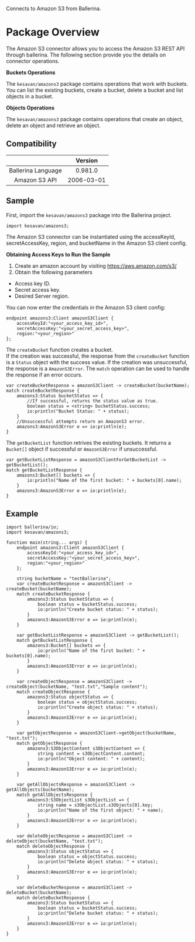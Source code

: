 Connects to Amazon S3 from Ballerina. 

# Package Overview

The Amazon S3 connector allows you to access the Amazon S3 REST API through ballerina. The following section provide you the details on connector operations.


**Buckets Operations**

The `kesavan/amazons3` package contains operations that work with buckets. You can list the existing buckets, create a bucket, 
delete a bucket and list objects in a bucket.

**Objects Operations**

The `kesavan/amazons3` package contains operations that create an object, delete an object and retrieve an object. 



## Compatibility
|                    |    Version     |  
|:------------------:|:--------------:|
| Ballerina Language |   0.981.0      |
| Amazon S3 API        |   2006-03-01     |


## Sample

First, import the `kesavan/amazons3` package into the Ballerina project.

```ballerina
import kesavan/amazons3;
```
    
The Amazon S3 connector can be instantiated using the accessKeyId, secretAccessKey, region, 
and bucketName in the Amazon S3 client config.

**Obtaining Access Keys to Run the Sample**

 1. Create an amazon account by visiting <https://aws.amazon.com/s3/>
 2. Obtain the following parameters
   * Access key ID.
   * Secret access key.
   * Desired Server region.


You can now enter the credentials in the Amazon S3 client config:
```ballerina
endpoint amazons3:Client amazonS3Client {
    accessKeyId:"<your_access_key_id>",
    secretAccessKey:"<your_secret_access_key>",
    region:"<your_region>"
};
```

The `createBucket` function creates a bucket.   
If the creation was successful, the response from the `createBucket` function is a `Status` object with the success value. If the creation was unsuccessful, the response is a `AmazonS3Error`. The `match` operation can be used to handle the response if an error occurs.

```ballerina
var createBucketResponse = amazonS3Client -> createBucket(bucketName);
match createBucketResponse {
    amazons3:Status bucketStatus => {
        //If successful, returns the status value as true.
        boolean status = <string> bucketStatus.success;
        io:println("Bucket Status: " + status);
    }
    //Unsuccessful attempts return an AmazonS3 error.
    amazons3:AmazonS3Error e => io:println(e);
}
```

The `getBucketList` function retrives the existing buckets. It returns a `Bucket[]` object if successful or `AmazonS3Error` if unsuccessful.

```ballerina
var getBucketListResponse = amazonS3ClientForGetBucketList -> getBucketList();
match getBucketListResponse {
    amazons3:Bucket[] buckets => {
        io:println("Name of the first bucket: " + buckets[0].name);
    }
    amazons3:AmazonS3Error e => io:println(e);
}
```
## Example
```ballerina
import ballerina/io;
import kesavan/amazons3;

function main(string... args) {
    endpoint amazons3:Client amazonS3Client {
        accessKeyId:"<your_access_key_id>",
        secretAccessKey:"<your_secret_access_key>",
        region:"<your_region>"
    };
    
    string bucketName = "testBallerina";
    var createBucketResponse = amazonS3Client -> createBucket(bucketName);
    match createBucketResponse {
        amazons3:Status bucketStatus => {
            boolean status = bucketStatus.success;
            io:println("Create bucket status: " + status);
        }
        amazons3:AmazonS3Error e => io:println(e);
    }
    
    var getBucketListResponse = amazonS3Client -> getBucketList();
    match getBucketListResponse {
        amazons3:Bucket[] buckets => {
            io:println("Name of the first bucket: " + buckets[0].name);
        }
        amazons3:AmazonS3Error e => io:println(e);
    }

    var createObjectResponse = amazonS3Client -> createObject(bucketName, "test.txt","Sample content");
    match createObjectResponse {
        amazons3:Status objectStatus => {
            boolean status = objectStatus.success;
            io:println("Create object status: " + status);
        }
        amazons3:AmazonS3Error e => io:println(e);
    }

    var getObjectResponse = amazonS3Client->getObject(bucketName, "test.txt");
    match getObjectResponse {
        amazons3:S3ObjectContent s3ObjectContent => {
            string content = s3ObjectContent.content;
            io:println("Object content: " + content);
        }
        amazons3:AmazonS3Error e => io:println(e);
    }

    var getAllObjectsResponse = amazonS3Client -> getAllObjects(bucketName);
    match getAllObjectsResponse {
        amazons3:S3ObjectList s3ObjectList => {
            string name = s3ObjectList.s3Objects[0].key;
            io:println("Name of the first object: " + name);
        }
        amazons3:AmazonS3Error e => io:println(e);
    }

    var deleteObjectResponse = amazonS3Client -> deleteObject(bucketName, "test.txt");
    match deleteObjectResponse {
        amazons3:Status objectStatus => {
            boolean status = objectStatus.success;
            io:println("Delete object status: " + status);
        }
        amazons3:AmazonS3Error e => io:println(e);
    }

    var deleteBucketResponse = amazonS3Client -> deleteBucket(bucketName);
    match deleteBucketResponse {
        amazons3:Status bucketStatus => {
            boolean status = bucketStatus.success;
            io:println("Delete bucket status: " + status);
        }
        amazons3:AmazonS3Error e => io:println(e);
    }
}
```

